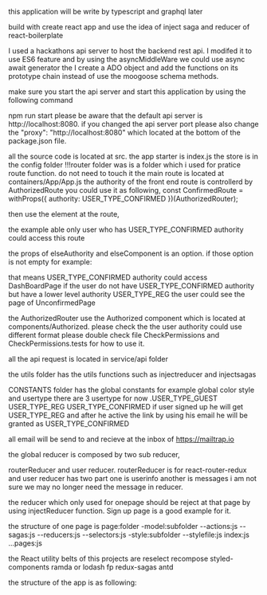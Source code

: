 this application will be write by typescript and graphql later

build with create react app and use the idea of inject saga and reducer of react-boilerplate

I used a hackathons api server to host the backend rest api. I modifed it to use ES6 feature  and by using the asyncMiddleWare we could  use async await generator
the I create a ADO object and add the functions on its prototype chain instead of use the moogoose schema methods.

make sure you start the api server and start this application by using the following command

 npm run start
 please be aware that the default api server is http://localhost:8080. if you changed the api server port please also change the
 "proxy": "http://localhost:8080" which located at the bottom of  the package.json  file.

all the source code is located at src.
 the app starter is index.js
 the store is in the config folder
 !!!router folder was is a folder which i used for pratice route function. do not need to touch it
 the main route is located at containers/App/App.js
 the authority of the front end route is controllerd by AuthorizedRoute you could use it as following,
 const ConfirmedRoute = withProps({ authority: USER_TYPE_CONFIRMED })(AuthorizedRouter);

 then use the element at the route,
 <ConfirmedRoute
                path="/dashboard"
                component={DashBoardPage}
              />

 the example able only user who has USER_TYPE_CONFIRMED authority could access this route

 the props of elseAuthority and elseComponent is an option. if those option is not empty for example:

 <ConfirmedRoute
               path="/dashboard"
               component={DashBoardPage}
               elseAuthority={USER_TYPE_REG}
               elseComponent={UnconfirmedPage}
             />
that means USER_TYPE_CONFIRMED authority could access DashBoardPage if the user do not have USER_TYPE_CONFIRMED authority but have a lower level authority USER_TYPE_REG
the user could see the page of UnconfirmedPage

the AuthorizedRouter use the Authorized component which is located at components/Authorized. please check the the user authority could use different format please double check file
CheckPermissions and CheckPermissions.tests for how to use it.

all the api request is located in service/api folder

the utils folder has the utils functions such as injectreducer and injectsagas

CONSTANTS folder  has the global constants for example global color style and usertype
 there are 3 usertype for now .USER_TYPE_GUEST USER_TYPE_REG  USER_TYPE_CONFIRMED
 if user signed up he will get USER_TYPE_REG and after he active the link by using  his email he will be granted as USER_TYPE_CONFIRMED

 all email will be send to and recieve at the inbox of   https://mailtrap.io


 the global reducer is composed by two sub reducer,

 routerReducer and user reducer.
 routerReducer is for react-router-redux and user reducer has two part one is userinfo another is messages i am not sure we may no longer need the message in reducer.

 the reducer which only used for onepage should be reject at that page by using injectReducer function. Sign up page is a good example for it.

 the structure  of one page is
page:folder
    -model:subfolder
          --actions:js
          --sagas:js
          --reducers:js
          --selectors:js
    -style:subfolder
          --stylefile:js
    index:js
    ...pages:js

the React utility belts of this projects are
reselect
recompose
styled-components
ramda or lodash fp
redux-sagas
antd












the structure of the app is as following:




